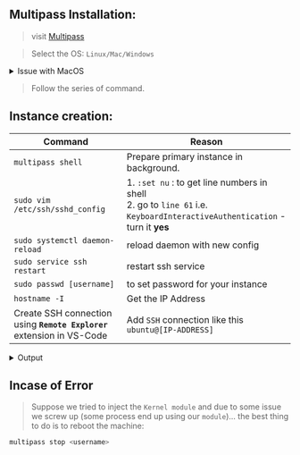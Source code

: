 ## Multipass Installation:

> visit [Multipass](https://multipass.run/docs/install-multipass) <br>

> Select the OS: `Linux/Mac/Windows` <br>

<details>

<summary>
Issue with MacOS
</summary>

if `brew install multipass` doesn't work.<br>
Run `brew install --cask multipass`

</details>

> Follow the series of command.

## Instance creation:

| Command                                                                | Reason                                                                                                                         |
| ---------------------------------------------------------------------- | ------------------------------------------------------------------------------------------------------------------------------ |
| `multipass shell`                                                      | Prepare primary instance in background.<br>                                                                                    |
| `sudo vim /etc/ssh/sshd_config`                                        | 1. `:set nu` : to get line numbers in shell <br> 2. go to `line 61` i.e. `KeyboardInteractiveAuthentication` - turn it **yes** |
| `sudo systemctl daemon-reload`                                         | reload daemon with new config                                                                                                  |
| `sudo service ssh restart`                                             | restart ssh service                                                                                                            |
| `sudo passwd [username]`                                               | to set password for your instance                                                                                              |
| `hostname -I`                                                          | Get the IP Address                                                                                                             |
| Create SSH connection using **`Remote Explorer`** extension in VS-Code | Add `SSH` connection like this `ubuntu@[IP-ADDRESS]`                                                                           |

<details>

<summary>
Output
</summary>

```
multipass shell

Launched: primary
Mounted '/home/psychopunk_sage' into 'primary:Home'
Welcome to Ubuntu 24.04.1 LTS (GNU/Linux 6.8.0-44-generic x86_64)

 * Documentation:  https://help.ubuntu.com
 * Management:     https://landscape.canonical.com
 * Support:        https://ubuntu.com/pro

 System information as of Sun Oct  6 19:01:08 IST 2024

  System load:  0.27              Processes:             106
  Usage of /:   44.5% of 3.80GB   Users logged in:       0
  Memory usage: 21%               IPv4 address for ens3: 10.125.153.197
  Swap usage:   0%


Expanded Security Maintenance for Applications is not enabled.

41 updates can be applied immediately.
28 of these updates are standard security updates.
To see these additional updates run: apt list --upgradable

Enable ESM Apps to receive additional future security updates.
See https://ubuntu.com/esm or run: sudo pro status


ubuntu@primary:~$
```
</details>

## Incase of Error
> Suppose we tried to inject the `Kernel module` and due to some issue we screw up (some process end up using our `module`)... the best thing to do is to reboot the machine:

```sh
multipass stop <username>
```
